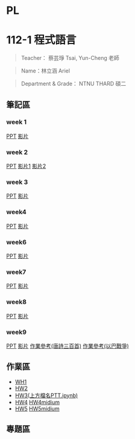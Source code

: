 # PL
112-1 程式語言
=============


>Teacher： 蔡芸琤 Tsai, Yun-Cheng 老師

>Name：林立涵 Ariel

>Department & Grade： NTNU THARD 碩二

筆記區
-------------
### week 1
[PPT](https://docs.google.com/presentation/d/1sKCDNxRvYyp-g6Yyn6JqiHjt1dbzwZYLF8xruGuUdkQ/edit#slide=id.p)
[影片](https://www.youtube.com/watch?v=Txbno5CZ2LY)

### week 2
[PPT](https://docs.google.com/presentation/d/1rG__GC-ijlRy3SZsAnhu9n4TsS3FR3fYZG8WE1rGyxo/edit#slide=id.g208c735537b_0_0)
[影片1](https://www.youtube.com/watch?v=rNObnMBiwbQ)
[影片2](https://www.youtube.com/watch?v=1MHUQmNnDQk)
### week 3
[PPT](https://docs.google.com/presentation/d/1Zs6ve5OW18cbK29H4gYCFfnF6LtshhyNDUW0xsmS-Vw/edit#slide=id.p)
[影片](https://moodle3.ntnu.edu.tw/mod/url/view.php?id=681679)
### week4
[PPT](https://moodle3.ntnu.edu.tw/mod/url/view.php?id=681155)
[影片](https://moodle3.ntnu.edu.tw/mod/url/view.php?id=685289)
### week6
[PPT](https://moodle3.ntnu.edu.tw/mod/url/view.php?id=685001)
[影片](https://www.youtube.com/watch?v=ldPWXlYsUBI&feature=youtu.be)
### week7
[PPT](https://docs.google.com/presentation/d/1g6EEYvMuSdYtbv7zlO_emv8MYrDh2Z-loAXLoZAPWIU/edit#slide=id.g208c735537b_0_0)
[影片](https://www.youtube.com/watch?v=ldPWXlYsUBI&feature=youtu.be)
### week8
[PPT](https://docs.google.com/presentation/d/1wQkiVP-Yhs4Mj3lojACvL2upUheg6yXcz8mkscPdljA/edit#slide=id.g208c735537b_0_0)
[影片](https://www.youtube.com/watch?v=_a3W2_g4WE0)
### week9
[PPT](https://docs.google.com/presentation/d/1RQysyIQrAqN3uyCvM29jiAGxjrEMxQkx3dTlKElq9ys/edit#slide=id.g208c735537b_0_0)
[影片](https://www.youtube.com/watch?v=AOcSx9QXqbg)
[作業參考(唐詩三百首)](https://colab.research.google.com/drive/160A8le6qatXCVNIB52jSKmheuKoVuO21?usp=sharing)
[作業參考(以巴戰爭)](https://colab.research.google.com/drive/1rTlAko4i1daBFp4bQPy-Pgjo8_lQ_DO4?usp=sharing)

作業區
-------------
+ [WH1](https://colab.research.google.com/drive/1dA9yJiKQMXrdnjrKfIY1EaT3-TDRB1c8?authuser=2#scrollTo=QmKsbdfu2zY1)
+ [HW2](https://colab.research.google.com/drive/1cM59BqPywwuOI3h2zGl73WcBlSrxXUfN?authuser=2#scrollTo=sjgswlK6pPok)
+ [HW3(上方檔名PTT.ipynb)](http://localhost:8888/notebooks/Documents/GitHub/PL/PTT-Copy1.ipynb)
+ [HW4](https://colab.research.google.com/drive/1deA7RfRrzTqwEg6CQ_Knfyu5zU41kClI?authuser=2#scrollTo=2eKb0Op-6gqV)
[HW4midium](https://medium.com/@Lilybaby/疫情後出國旅遊潮-沖繩都在玩什麼-1c92fd8059dd)
+ [HW5](http://localhost:8888/notebooks/Documents/GitHub/PL/HW5.ipynb)
[HW5midium](https://medium.com/@Lilybaby/ptt%E7%88%AC%E8%9F%B2%E5%88%B0%E7%86%B1%E9%BB%9E%E5%9C%96-%E6%B2%96%E7%B9%A9%E6%97%85%E9%81%8A%E9%83%BD%E5%9C%A8%E9%97%9C%E6%B3%A8%E4%BB%80%E9%BA%BC-3a99ccc25112)

專題區
-------------

